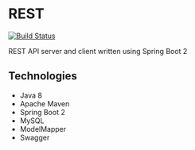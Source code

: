 # REST
[![Build Status](https://travis-ci.com/sergeivisotsky/REST.svg?branch=master)](https://travis-ci.com/sergeivisotsky/REST)

REST API server and client written using Spring Boot 2

## Technologies
* Java 8
* Apache Maven
* Spring Boot 2
* MySQL
* ModelMapper
* Swagger